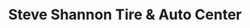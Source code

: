 ---
title: "Steve Shannon Tire & Auto Center"
url: /harrisburg/steve-shannon-tire-and-auto-center/
shop: tyres
---